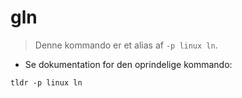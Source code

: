 # gln

> Denne kommando er et alias af `-p linux ln`.

- Se dokumentation for den oprindelige kommando:

`tldr -p linux ln`
